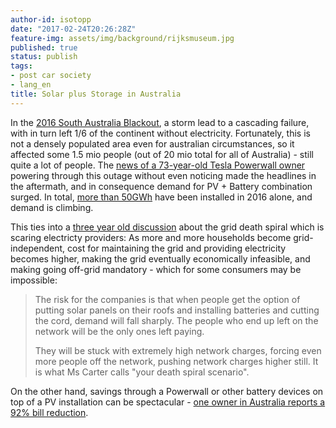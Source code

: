 ```yaml
---
author-id: isotopp
date: "2017-02-24T20:26:28Z"
feature-img: assets/img/background/rijksmuseum.jpg
published: true
status: publish
tags:
- post car society
- lang_en
title: Solar plus Storage in Australia
---
```


In the [2016 South Australia Blackout](https://en.wikipedia.org/wiki/2016_South_Australian_blackout), a
storm lead to a cascading failure, with in turn left 1/6 of the continent
without electricity. Fortunately, this is not a densely populated area even
for australian circumstances, so it affected some 1.5 mio people (out of 20
mio total for all of Australia) - still quite a lot of people. The 
[news of a 73-year-old Tesla Powerwall owner](https://electrek.co/2016/10/04/tesla-powerwall-owner-powers-through-south-australias-state-wide-blackout/)
powering through this outage without even noticing made the headlines in the
aftermath, and in consequence demand for PV + Battery combination surged. In
total, [more than 50GWh](http://www.energy-storage.news/news/1016) have been
installed in 2016 alone, and demand is climbing.

This ties into a
[three year old discussion](http://www.theage.com.au/national/the-death-spiral-scaring-electricity-providers-20140706-zsy76.html)
about the grid death spiral which is scaring electricty providers: As more
and more households become grid-independent, cost for maintaining the grid
and providing electricity becomes higher, making the grid eventually
economically infeasible, and making going off-grid mandatory - which for
some consumers may be impossible:

> The risk for the companies is that when people get the option of putting
> solar panels on their roofs and installing batteries and cutting the cord,
> demand will fall sharply. The people who end up left on the network will
> be the only ones left paying.
>
> They will be stuck with extremely high network charges, forcing even more
> people off the network, pushing network charges higher still. It is what
> Ms Carter calls "your death spiral scenario".

On the other hand, savings through a Powerwall or other battery devices on
top of a PV installation can be spectacular - 
[one owner in Australia reports a 92% bill reduction](https://electrek.co/2017/02/21/tesla-powerwall-one-year-ownership/).
